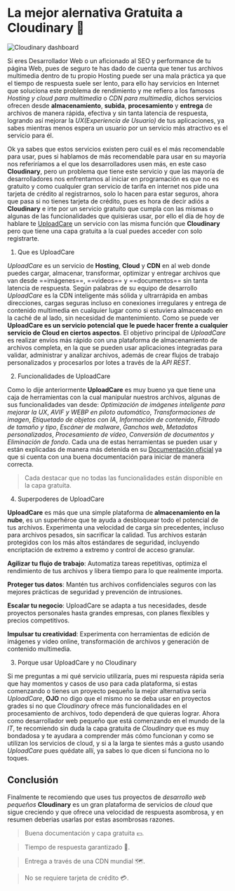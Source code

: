 ﻿<Tags>
  <Badge title="JavaScript" tag="javascript"/>
  <Badge title="React" tag="react"/>
  <Badge title="Dev" tag="dev"/>
</Tags>

# La mejor alernativa Gratuita a Cloudinary 🚀

<Author text="Updated: March 23, 24"/>

![Cloudinary dashboard](https://ucarecdn.com/07d2c99a-3bef-46ad-8de2-99a4ed88b78c/5e1c21ba24e54556b234957080bc068e.avif)

Si eres Desarrollador Web o un aficionado al SEO y performance de tu página Web, pues de seguro te has dado de cuenta que tener tus archivos multimedia dentro de tu propio Hosting puede ser una mala práctica ya que el tiempo de respuesta suele ser lento, para ello hay servicios en Internet que soluciona este problema de rendimiento y me refiero a los famosos *Hosting y cloud para multimedia* o *CDN para multimedia*, dichos servicios ofrecen desde **almacenamiento**, **subida**, **procesamiento** y **entrega** de archivos de manera rápida, efectiva y sin tanta latencia de respuesta, logrando así mejorar la *UX(Experiencia de Usuario)* de tus aplicaciones, ya sabes mientras menos espera un usuario por un servicio más atractivo es el servicio para él.

Ok ya sabes que estos servicios existen pero cuál es el más recomendable para usar, pues si hablamos de más recomendable para usar en su mayoría nos referiríamos a el que los desarrolladores usen más, en este caso **Cloudinary**, pero un problema que tiene este servicio y que las mayoría de desarrolladores nos enfrentamos al iniciar en programación es que no es gratuito y como cualquier gran servicio de tarifa en internet nos pide una tarjeta de crédito al registrarnos, solo lo hacen para estar seguros, ahora que pasa si no tienes tarjeta de crédito, pues es hora de decir adiós a **Cloudinary** e irte por un servicio gratuito que cumpla con las mismas o algunas de las funcionalidades que quisieras usar, por ello el día de hoy de hablare te [UploadCare](https://uploadcare.com/) un servicio con las misma función que **Cloudinary** pero que tiene una capa gratuita a la cual puedes acceder con solo registrarte.

1. Que es UploadCare

*UploadCare* es un servicio de **Hosting**, **Cloud** y **CDN** en al web donde puedes cargar, almacenar, transformar, optimizar y entregar archivos que van desde ==imágenes==, ==videos== y ==documentos== sin tanta latencia de respuesta. Según palabras de su equipo de desarrollo *UploadCare* es la CDN inteligente más sólida y ultrarrápida en ambas direcciones, cargas seguras incluso en conexiones irregulares y entrega de contenido multimedia en cualquier lugar como si estuviera almacenado en la caché de al lado, sin necesidad de mantenimiento. Como se puede ver **UploadCare es un servicio potencial que le puede hacer frente a cualquier servicio de Cloud en ciertos aspectos**. El objetivo principal de *UploadCare* es realizar envíos más rápido con una plataforma de almacenamiento de archivos completa, en la que se pueden usar aplicaciones integradas para validar, administrar y analizar archivos, además de crear flujos de trabajo personalizados y procesarlos por lotes a través de la *API REST*.

2. Funcionalidades de UploadCare

Como lo dije anteriormente **UploadCare** es muy bueno ya que tiene una caja de herramientas con la cual manipular nuestros archivos, algunas de sus funcionalidades van desde: *Optimización de imágenes inteligente para mejorar la UX*, *AVIF y WEBP en piloto automático*, *Transformaciones de imagen*, *Etiquetado de objetos con IA*, *Información de contenido*, *Filtrado de tamaño y tipo*, *Escáner de malware*, *Ganchos web*, *Metadatos personalizados*, *Procesamiento de vídeo*, *Conversión de documentos y Eliminación de fondo*. Cada una de estas herramientas se pueden usar y están explicadas de manera más detenida en su [Documentación oficial](https://uploadcare.com/docs/) ya que si cuenta con una buena documentación para iniciar de manera correcta.

> Cada destacar que no todas las funcionalidades están disponible en la capa gratuita.

4. Superpoderes de UploadCare

**UploadCare** es más que una simple plataforma de **almacenamiento en la nube**, es un superhéroe que te ayuda a desbloquear todo el potencial de tus archivos. Experimenta una velocidad de carga sin precedentes, incluso para archivos pesados, sin sacrificar la calidad. Tus archivos estarán protegidos con los más altos estándares de seguridad, incluyendo encriptación de extremo a extremo y control de acceso granular.

**Agilizar tu flujo de trabajo**: Automatiza tareas repetitivas, optimiza el rendimiento de tus archivos y libera tiempo para lo que realmente importa.

**Proteger tus datos**: Mantén tus archivos confidenciales seguros con las mejores prácticas de seguridad y prevención de intrusiones.

**Escalar tu negocio**: UploadCare se adapta a tus necesidades, desde proyectos personales hasta grandes empresas, con planes flexibles y precios competitivos.

**Impulsar tu creatividad**: Experimenta con herramientas de edición de imágenes y video online, transformación de archivos y generación de contenido multimedia.

3. Porque usar UploadCare y no Cloudinary

Si me preguntas a mi qué servicio utilizaría, pues mi respuesta rápida seria que hay momentos y casos de uso para cada plataforma, si estas comenzando o tienes un proyecto pequeño la mejor alternativa seria *UploadCare*, **OJO** no digo que el mismo no se deba usar en proyectos grades si no que *Cloudinary* ofrece más funcionalidades en el procesamiento de archivos, todo dependerá de que quieras lograr. Ahora como desarrollador web pequeño que está comenzando en el mundo de la *IT*, te recomiendo sin duda la capa gratuita de *Cloudinary* que es muy bondadosa y te ayudara a comprender más cómo funcionan y como se utilizan los servicios de cloud, y si a la larga te sientes más a gusto usando *UploadCare* pues quédate allí, ya sabes lo que dicen si funciona no lo toques.

## Conclusión

Finalmente te recomiendo que uses tus proyectos de *desarrollo web pequeños* **Cloudinary** es un gran plataforma de servicios de *cloud* que sigue creciendo y que ofrece una velocidad de respuesta asombrosa, y en resumen deberias usarlas por estas asombrosas razones.

> Buena documentación y capa gratuita 💵.

> Tiempo de respuesta garantizado 🚀.

> Entrega a través de una CDN mundial 🗺.

> No se requiere tarjeta de crédito 💳.
